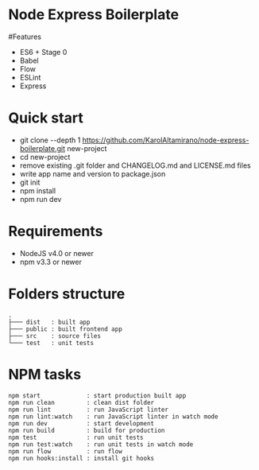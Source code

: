 # Node Express Boilerplate

#Features
- ES6 + Stage 0
- Babel
- Flow
- ESLint
- Express

# Quick start
- git clone --depth 1 https://github.com/KarolAltamirano/node-express-boilerplate.git new-project
- cd new-project
- remove existing .git folder and CHANGELOG.md and LICENSE.md files
- write app name and version to package.json
- git init
- npm install
- npm run dev

# Requirements
- NodeJS v4.0 or newer
- npm v3.3 or newer

# Folders structure
```
.
├─── dist   : built app
├─── public : built frontend app
├─── src    : source files
└─── test   : unit tests
```

# NPM tasks
```
npm start             : start production built app
npm run clean         : clean dist folder
npm run lint          : run JavaScript linter
npm run lint:watch    : run JavaScript linter in watch mode
npm run dev           : start development
npm run build         : build for production
npm test              : run unit tests
npm run test:watch    : run unit tests in watch mode
npm run flow          : run flow
npm run hooks:install : install git hooks
```
